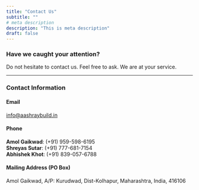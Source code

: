 ```yaml
---
title: "Contact Us"
subtitle: ""
# meta description
description: "This is meta description"
draft: false
---
```



### Have we caught your attention?
Do not hesitate to contact us. Feel free to ask. We are at your service.

<hr>
<h3>Contact Information</h3>

<h4>Email</h4>

info@aashraybuild.in

<h4>Phone</h4>

**Amol Gaikwad**: (+91) 959-598-6195 <br>
**Shreyas Sutar**: (+91) 777-681-7154 <br>
**Abhishek Khot**: (+91) 839-057-6788

<h4>Mailing Address (PO Box)</h4>

Amol Gaikwad, A/P: Kurudwad, Dist-Kolhapur, Maharashtra, India, 416106
